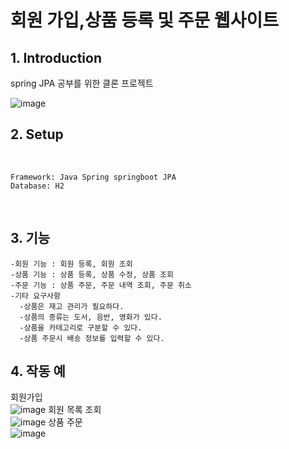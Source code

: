 # 회원 가입,상품 등록 및 주문 웹사이트

## 1. Introduction
spring JPA 공부를 위한 클론 프로젝트
</br>

![image](https://github.com/peannut1998/studyjpa/assets/112597929/8ad45ca2-700e-4c21-9442-5d708385de01)


## 2. Setup

</br>
    
    Framework: Java Spring springboot JPA 
    Database: H2

</br>

## 3. 기능
  
    -회원 기능 : 회원 등록, 회원 조회
    -상품 기능 : 상품 등록, 상품 수정, 상품 조회
    -주문 기능 : 상품 주문, 주문 내역 조회, 주문 취소
    -기타 요구사항
      -상품은 재고 관리가 필요하다.
      -상품의 종류는 도서, 음반, 영화가 있다.
      -상품을 카테고리로 구분할 수 있다.
      -상품 주문시 배송 정보를 입력할 수 있다.

## 4. 작동 예
회원가입
</br>
![image](https://github.com/peannut1998/studyjpa/assets/112597929/9d03a255-ab14-4ba6-9a11-bab3bde97f1b)
회원 목록 조회
</br>
![image](https://github.com/peannut1998/studyjpa/assets/112597929/042b33ed-7e19-41bd-840e-4af546a6c5dd)
상품 주문
</br>
![image](https://github.com/peannut1998/studyjpa/assets/112597929/4837024f-183a-4ccb-b285-ac0606701d11)




